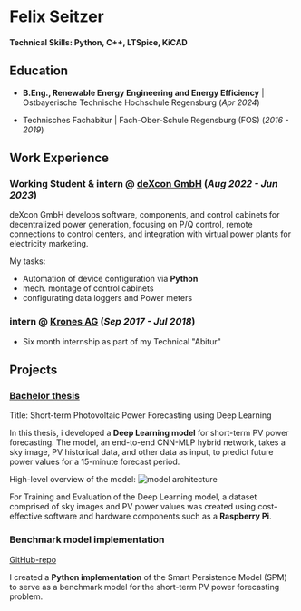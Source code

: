 # Felix Seitzer

#### Technical Skills: Python, C++, LTSpice, KiCAD

## Education 			        		
- **B.Eng., Renewable Energy Engineering and Energy Efficiency** | Ostbayerische Technische Hochschule Regensburg (_Apr 2024_)

- Technisches Fachabitur | Fach-Ober-Schule Regensburg (FOS) (_2016 - 2019_)  


## Work Experience
### **Working Student & intern  @ [deXcon GmbH](https://www.dexcon.tech/) (_Aug 2022 - Jun 2023_)**
deXcon GmbH develops software, components, and control cabinets for decentralized power generation, focusing on P/Q control, remote connections to control centers, and integration with virtual power plants for electricity marketing.

My tasks: 
- Automation of device configuration via **Python**
- mech. montage of control cabinets
- configurating data loggers and Power meters



### **intern @ [Krones AG](https://www.krones.com/de/index.php) (_Sep 2017 - Jul 2018_)**
- Six month internship as part of my Technical "Abitur"



## Projects
### [Bachelor thesis](https://github.com/Felix561/Photovoltaic-power-forecasting-using-deep-learning)

Title: Short-term Photovoltaic Power Forecasting using Deep Learning

In this thesis, i developed a **Deep Learning model** for short-term PV power forecasting. The model, an end-to-end CNN-MLP hybrid network, takes a sky image, PV historical data, and other data as input, to predict future power values for a 15-minute forecast period.

High-level overview of the model:
![model architecture](/assets/img/High_level_Überblick_Model_V4.png)

For Training and Evaluation of the Deep Learning model, a dataset comprised of sky images and PV power values was created using cost-effective software and hardware components such as a **Raspberry Pi**.


### Benchmark model implementation 
[GitHub-repo](https://github.com/Felix561/smart-persistence-model)

I created a **Python implementation** of the Smart Persistence Model (SPM) to serve as a benchmark model for the short-term PV power forecasting problem.
